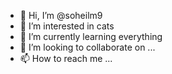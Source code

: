 - 👋 Hi, I’m @soheilm9
- 👀 I’m interested in cats
- 🌱 I’m currently learning everything
- 💞️ I’m looking to collaborate on ...
- 📫 How to reach me ...

<!---
soheilm9/soheilm9 is a ✨ special ✨ repository because its `README.md` (this file) appears on your GitHub profile.
You can click the Preview link to take a look at your changes.
--->

